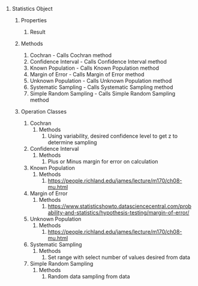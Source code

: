 1. Statistics Object
    1. Properties
        1. Result
    2. Methods
        1. Cochran - Calls Cochran method
        2. Confidence Interval - Calls Confidence Interval method
        3. Known Population - Calls Known Population method
        4. Margin of Error - Calls Margin of Error method
        5. Unknown Population - Calls Unknown Population method
        6. Systematic Sampling - Calls Systematic Sampling method
        7. Simple Random Sampling - Calls Simple Random Sampling method 
        
    3. Operation Classes
       1. Cochran
            1. Methods
                1. Using variability, desired confidence level to get z to determine sampling
       2. Confidence Interval
            1. Methods
                1. Plus or Minus margin for error on calculation
       3. Known Population
            1. Methods
                1. https://people.richland.edu/james/lecture/m170/ch08-mu.html
       4. Margin of Error
            1. Methods
                1. https://www.statisticshowto.datasciencecentral.com/probability-and-statistics/hypothesis-testing/margin-of-error/
       5. Unknown Population
            1. Methods
                1. https://people.richland.edu/james/lecture/m170/ch08-mu.html
       6. Systematic Sampling
            1. Methods
                1. Set range with select number of values desired from data
       7. Simple Random Sampling
            1. Methods
                1. Random data sampling from data